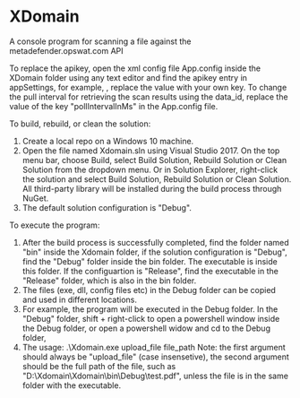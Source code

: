 # XDomain
A console program for scanning a file against the metadefender.opswat.com API

To replace the apikey, open the xml config file App.config inside the XDomain folder using any text editor and find the apikey entry in
appSettings, for example, <add key="apikey" value="c4b8b1cab7ef8132ae9dffce384b8975"/>, replace the value with your own key.
To change the pull interval for retrieving the scan results using the data_id, replace the value of the key "pollIntervalInMs" in the 
App.config file.

To build, rebuild, or clean the solution:
1. Create a local repo on a Windows 10 machine.
2. Open the file named Xdomain.sln using Visual Studio 2017. On the top menu bar, choose Build, select Build Solution, Rebuild Solution or 
Clean Solution from the dropdown menu. Or in Solution Explorer, right-click the solution and select Build Solution, Rebuild Solution or 
Clean Solution. All third-party library will be installed during the build process through NuGet. 
3. The default solution configuration is "Debug".

To execute the program:
1. After the build process is successfully completed, find the folder named "bin" inside the Xdomain folder, if the solution configuration 
is "Debug", find the "Debug" folder inside the bin folder. The executable is inside this folder. If the configuartion is "Release", find 
the executable in the "Release" folder, which is also in the bin folder.
2. The files (exe, dll, config files etc) in the Debug folder can be copied and used in different locations.  
3. For example, the program will be executed in the Debug folder. In the "Debug" folder, shift + right-click to open a powershell window 
inside the Debug folder, or open a powershell widow and cd to the Debug folder, 
4. The usage: .\Xdomain.exe upload_file file_path   Note: the first argument should always be "upload_file" (case insensetive), the second
argument should be the full path of the file, such as "‪D:\Xdomain\Xdomain\bin\Debug\test.pdf", unless the file is in the same folder with 
the executable.  



